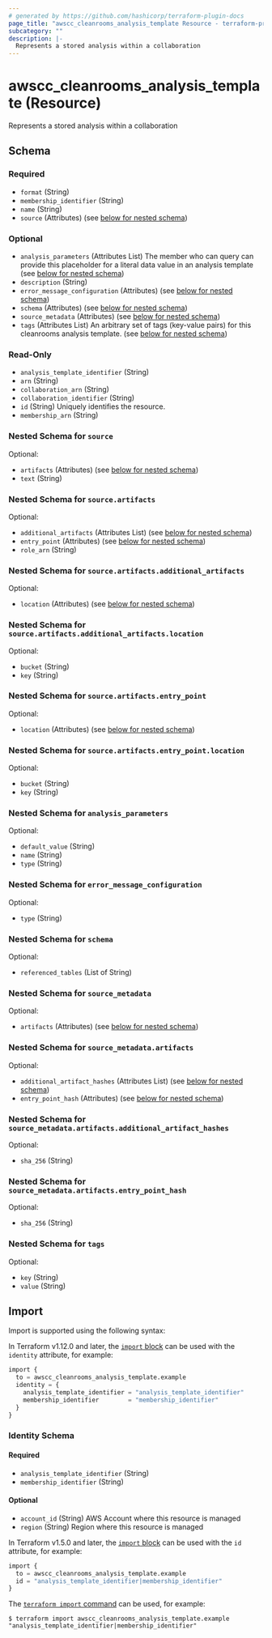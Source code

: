 ```yaml
---
# generated by https://github.com/hashicorp/terraform-plugin-docs
page_title: "awscc_cleanrooms_analysis_template Resource - terraform-provider-awscc"
subcategory: ""
description: |-
  Represents a stored analysis within a collaboration
---
```


# awscc_cleanrooms_analysis_template (Resource)

Represents a stored analysis within a collaboration



<!-- schema generated by tfplugindocs -->
## Schema

### Required

- `format` (String)
- `membership_identifier` (String)
- `name` (String)
- `source` (Attributes) (see [below for nested schema](#nestedatt--source))

### Optional

- `analysis_parameters` (Attributes List) The member who can query can provide this placeholder for a literal data value in an analysis template (see [below for nested schema](#nestedatt--analysis_parameters))
- `description` (String)
- `error_message_configuration` (Attributes) (see [below for nested schema](#nestedatt--error_message_configuration))
- `schema` (Attributes) (see [below for nested schema](#nestedatt--schema))
- `source_metadata` (Attributes) (see [below for nested schema](#nestedatt--source_metadata))
- `tags` (Attributes List) An arbitrary set of tags (key-value pairs) for this cleanrooms analysis template. (see [below for nested schema](#nestedatt--tags))

### Read-Only

- `analysis_template_identifier` (String)
- `arn` (String)
- `collaboration_arn` (String)
- `collaboration_identifier` (String)
- `id` (String) Uniquely identifies the resource.
- `membership_arn` (String)

<a id="nestedatt--source"></a>
### Nested Schema for `source`

Optional:

- `artifacts` (Attributes) (see [below for nested schema](#nestedatt--source--artifacts))
- `text` (String)

<a id="nestedatt--source--artifacts"></a>
### Nested Schema for `source.artifacts`

Optional:

- `additional_artifacts` (Attributes List) (see [below for nested schema](#nestedatt--source--artifacts--additional_artifacts))
- `entry_point` (Attributes) (see [below for nested schema](#nestedatt--source--artifacts--entry_point))
- `role_arn` (String)

<a id="nestedatt--source--artifacts--additional_artifacts"></a>
### Nested Schema for `source.artifacts.additional_artifacts`

Optional:

- `location` (Attributes) (see [below for nested schema](#nestedatt--source--artifacts--additional_artifacts--location))

<a id="nestedatt--source--artifacts--additional_artifacts--location"></a>
### Nested Schema for `source.artifacts.additional_artifacts.location`

Optional:

- `bucket` (String)
- `key` (String)



<a id="nestedatt--source--artifacts--entry_point"></a>
### Nested Schema for `source.artifacts.entry_point`

Optional:

- `location` (Attributes) (see [below for nested schema](#nestedatt--source--artifacts--entry_point--location))

<a id="nestedatt--source--artifacts--entry_point--location"></a>
### Nested Schema for `source.artifacts.entry_point.location`

Optional:

- `bucket` (String)
- `key` (String)





<a id="nestedatt--analysis_parameters"></a>
### Nested Schema for `analysis_parameters`

Optional:

- `default_value` (String)
- `name` (String)
- `type` (String)


<a id="nestedatt--error_message_configuration"></a>
### Nested Schema for `error_message_configuration`

Optional:

- `type` (String)


<a id="nestedatt--schema"></a>
### Nested Schema for `schema`

Optional:

- `referenced_tables` (List of String)


<a id="nestedatt--source_metadata"></a>
### Nested Schema for `source_metadata`

Optional:

- `artifacts` (Attributes) (see [below for nested schema](#nestedatt--source_metadata--artifacts))

<a id="nestedatt--source_metadata--artifacts"></a>
### Nested Schema for `source_metadata.artifacts`

Optional:

- `additional_artifact_hashes` (Attributes List) (see [below for nested schema](#nestedatt--source_metadata--artifacts--additional_artifact_hashes))
- `entry_point_hash` (Attributes) (see [below for nested schema](#nestedatt--source_metadata--artifacts--entry_point_hash))

<a id="nestedatt--source_metadata--artifacts--additional_artifact_hashes"></a>
### Nested Schema for `source_metadata.artifacts.additional_artifact_hashes`

Optional:

- `sha_256` (String)


<a id="nestedatt--source_metadata--artifacts--entry_point_hash"></a>
### Nested Schema for `source_metadata.artifacts.entry_point_hash`

Optional:

- `sha_256` (String)




<a id="nestedatt--tags"></a>
### Nested Schema for `tags`

Optional:

- `key` (String)
- `value` (String)

## Import

Import is supported using the following syntax:

In Terraform v1.12.0 and later, the [`import` block](https://developer.hashicorp.com/terraform/language/import) can be used with the `identity` attribute, for example:

```terraform
import {
  to = awscc_cleanrooms_analysis_template.example
  identity = {
    analysis_template_identifier = "analysis_template_identifier"
    membership_identifier        = "membership_identifier"
  }
}
```

<!-- schema generated by tfplugindocs -->
### Identity Schema

#### Required

- `analysis_template_identifier` (String)
- `membership_identifier` (String)

#### Optional

- `account_id` (String) AWS Account where this resource is managed
- `region` (String) Region where this resource is managed

In Terraform v1.5.0 and later, the [`import` block](https://developer.hashicorp.com/terraform/language/import) can be used with the `id` attribute, for example:

```terraform
import {
  to = awscc_cleanrooms_analysis_template.example
  id = "analysis_template_identifier|membership_identifier"
}
```

The [`terraform import` command](https://developer.hashicorp.com/terraform/cli/commands/import) can be used, for example:

```shell
$ terraform import awscc_cleanrooms_analysis_template.example "analysis_template_identifier|membership_identifier"
```
